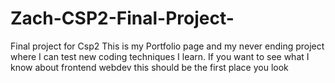 # Zach-CSP2-Final-Project-
Final project for Csp2
This is my Portfolio page and my never ending project where I can test new coding techniques I learn. 
If you want to see what I know about frontend webdev this should be the first place you look
